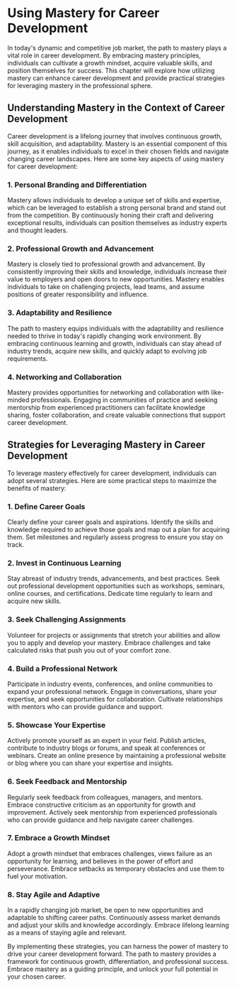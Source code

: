 Using Mastery for Career Development
=============================================

In today's dynamic and competitive job market, the path to mastery plays a vital role in career development. By embracing mastery principles, individuals can cultivate a growth mindset, acquire valuable skills, and position themselves for success. This chapter will explore how utilizing mastery can enhance career development and provide practical strategies for leveraging mastery in the professional sphere.

Understanding Mastery in the Context of Career Development
----------------------------------------------------------

Career development is a lifelong journey that involves continuous growth, skill acquisition, and adaptability. Mastery is an essential component of this journey, as it enables individuals to excel in their chosen fields and navigate changing career landscapes. Here are some key aspects of using mastery for career development:

### 1. **Personal Branding and Differentiation**

Mastery allows individuals to develop a unique set of skills and expertise, which can be leveraged to establish a strong personal brand and stand out from the competition. By continuously honing their craft and delivering exceptional results, individuals can position themselves as industry experts and thought leaders.

### 2. **Professional Growth and Advancement**

Mastery is closely tied to professional growth and advancement. By consistently improving their skills and knowledge, individuals increase their value to employers and open doors to new opportunities. Mastery enables individuals to take on challenging projects, lead teams, and assume positions of greater responsibility and influence.

### 3. **Adaptability and Resilience**

The path to mastery equips individuals with the adaptability and resilience needed to thrive in today's rapidly changing work environment. By embracing continuous learning and growth, individuals can stay ahead of industry trends, acquire new skills, and quickly adapt to evolving job requirements.

### 4. **Networking and Collaboration**

Mastery provides opportunities for networking and collaboration with like-minded professionals. Engaging in communities of practice and seeking mentorship from experienced practitioners can facilitate knowledge sharing, foster collaboration, and create valuable connections that support career development.

Strategies for Leveraging Mastery in Career Development
-------------------------------------------------------

To leverage mastery effectively for career development, individuals can adopt several strategies. Here are some practical steps to maximize the benefits of mastery:

### 1. **Define Career Goals**

Clearly define your career goals and aspirations. Identify the skills and knowledge required to achieve those goals and map out a plan for acquiring them. Set milestones and regularly assess progress to ensure you stay on track.

### 2. **Invest in Continuous Learning**

Stay abreast of industry trends, advancements, and best practices. Seek out professional development opportunities such as workshops, seminars, online courses, and certifications. Dedicate time regularly to learn and acquire new skills.

### 3. **Seek Challenging Assignments**

Volunteer for projects or assignments that stretch your abilities and allow you to apply and develop your mastery. Embrace challenges and take calculated risks that push you out of your comfort zone.

### 4. **Build a Professional Network**

Participate in industry events, conferences, and online communities to expand your professional network. Engage in conversations, share your expertise, and seek opportunities for collaboration. Cultivate relationships with mentors who can provide guidance and support.

### 5. **Showcase Your Expertise**

Actively promote yourself as an expert in your field. Publish articles, contribute to industry blogs or forums, and speak at conferences or webinars. Create an online presence by maintaining a professional website or blog where you can share your expertise and insights.

### 6. **Seek Feedback and Mentorship**

Regularly seek feedback from colleagues, managers, and mentors. Embrace constructive criticism as an opportunity for growth and improvement. Actively seek mentorship from experienced professionals who can provide guidance and help navigate career challenges.

### 7. **Embrace a Growth Mindset**

Adopt a growth mindset that embraces challenges, views failure as an opportunity for learning, and believes in the power of effort and perseverance. Embrace setbacks as temporary obstacles and use them to fuel your motivation.

### 8. **Stay Agile and Adaptive**

In a rapidly changing job market, be open to new opportunities and adaptable to shifting career paths. Continuously assess market demands and adjust your skills and knowledge accordingly. Embrace lifelong learning as a means of staying agile and relevant.

By implementing these strategies, you can harness the power of mastery to drive your career development forward. The path to mastery provides a framework for continuous growth, differentiation, and professional success. Embrace mastery as a guiding principle, and unlock your full potential in your chosen career.
